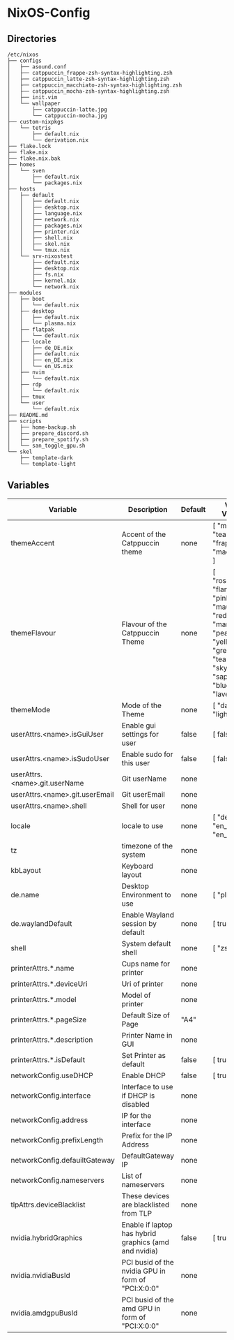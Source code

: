 # NixOS-Config

## Directories

```
/etc/nixos
├── configs
│   ├── asound.conf
│   ├── catppuccin_frappe-zsh-syntax-highlighting.zsh
│   ├── catppuccin_latte-zsh-syntax-highlighting.zsh
│   ├── catppuccin_macchiato-zsh-syntax-highlighting.zsh
│   ├── catppuccin_mocha-zsh-syntax-highlighting.zsh
│   ├── init.vim
│   └── wallpaper
│       ├── catppuccin-latte.jpg
│       └── catppuccin-mocha.jpg
├── custom-nixpkgs
│   └── tetris
│       ├── default.nix
│       └── derivation.nix
├── flake.lock
├── flake.nix
├── flake.nix.bak
├── homes
│   └── sven
│       ├── default.nix
│       └── packages.nix
├── hosts
│   ├── default
│   │   ├── default.nix
│   │   ├── desktop.nix
│   │   ├── language.nix
│   │   ├── network.nix
│   │   ├── packages.nix
│   │   ├── printer.nix
│   │   ├── shell.nix
│   │   ├── skel.nix
│   │   └── tmux.nix
│   └── srv-nixostest
│       ├── default.nix
│       ├── desktop.nix
│       ├── fs.nix
│       ├── kernel.nix
│       └── network.nix
├── modules
│   ├── boot
│   │   └── default.nix
│   ├── desktop
│   │   ├── default.nix
│   │   └── plasma.nix
│   ├── flatpak
│   │   └── default.nix
│   ├── locale
│   │   ├── de_DE.nix
│   │   ├── default.nix
│   │   ├── en_DE.nix
│   │   └── en_US.nix
│   ├── nvim
│   │   └── default.nix
│   ├── rdp
│   │   └── default.nix
│   ├── tmux
│   └── user
│       └── default.nix
├── README.md
├── scripts
│   ├── home-backup.sh
│   ├── prepare_discord.sh
│   ├── prepare_spotify.sh
│   └── san_toggle_gpu.sh
└── skel
    ├── template-dark
    └── template-light
```

## Variables

| Variable | Description | Default | Valid Values | Type |
| -------- | ----------- | ------- | ------------ | ---- |
| themeAccent | Accent of the Catppuccin theme | none | [ "mocha", "teal", "frappe", "macchiato" ] | string |
| themeFlavour | Flavour of the Catppuccin Theme | none | [ "rosewater", "flamingo", "pink", "mauve", "red", "maroon", "peach", "yellow", "green", "teal", "sky", "sapphire", "blue", "lavender" ] | string |
| themeMode | Mode of the Theme | none | [ "dark", "light" ] | string |
| userAttrs.\<name\>.isGuiUser | Enable gui settings for user | false | [ false true ] | boolean |
| userAttrs.\<name\>.isSudoUser | Enable sudo for this user | false | [ false true ] | boolean |
| userAttrs.\<name\>.git.userName | Git userName | none | | string |
| userAttrs.\<name\>.git.userEmail | Git userEmail | none | | string |
| userAttrs.\<name\>.shell | Shell for user | none | | string |
| locale | locale to use | none | [ "de_DE" "en_DE" "en_US" ] | string |
| tz | timezone of the system | none | | string |
| kbLayout | Keyboard layout | none | | string |
| de.name | Desktop Environment to use | none | [ "plasma" ] | string |
| de.waylandDefault | Enable Wayland session by default | none | [ true false ] | boolean |
| shell | System default shell | none | [ "zsh" ] | string |
| printerAttrs.*.name | Cups name for printer| none | | string |
| printerAttrs.*.deviceUri | Uri of printer | none |  | string |
| printerAttrs.*.model | Model of printer | none |  | string |
| printerAttrs.*.pageSize | Default Size of Page | "A4" |  | string |
| printerAttrs.*.description | Printer Name in GUI | none |  | string |
| printerAttrs.*.isDefault | Set Printer as default | false | [ true false ] | boolean |
| networkConfig.useDHCP | Enable DHCP | false | [ true false ] | boolean |
| networkConfig.interface | Interface to use if DHCP is disabled | none |  | string |
| networkConfig.address | IP for the interface  | none |  | string |
| networkConfig.prefixLength | Prefix for the IP Address | none |  | integer |
| networkConfig.defauiltGateway | DefaultGateway IP | none |  | string |
| networkConfig.nameservers | List of nameservers | none |  | list |
| tlpAttrs.deviceBlacklist | These devices are blacklisted from TLP | none |  | string |
| nvidia.hybridGraphics | Enable if laptop has hybrid graphics (amd and nvidia) | false | [ true false ] | boolean |
| nvidia.nvidiaBusId | PCI busid of the nvidia GPU in form of "PCI:X:0:0" | none | | string |
| nvidia.amdgpuBusId | PCI busid of the amd GPU in form of "PCI:X:0:0" | none | | string |

